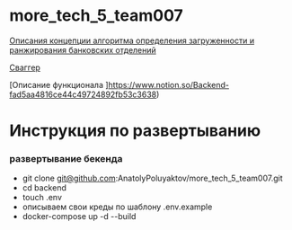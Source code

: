 # more_tech_5_team007

[Описания концепции алгоритма определения загруженности и ранжирования банковских отделений](https://hospitable-marmoset-d10.notion.site/6d0b51714bcd4d40ba67338a54213fc8)

[Сваггер](http://146.190.161.174:8000/swagger/)

[Описание функционала ]https://www.notion.so/Backend-fad5aa4816ce44c49724892fb53c3638)

#  Инструкция по развертыванию
### развертывание бекенда

- git clone git@github.com:AnatolyPoluyaktov/more_tech_5_team007.git
- cd backend
- touch .env
- описываем свои креды по шаблону .env.example
- docker-compose up -d --build
  
